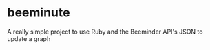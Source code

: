 beeminute
=========

A really simple project to use Ruby and the Beeminder API's JSON to update a graph
